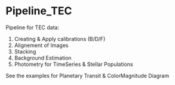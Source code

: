 # Pipeline_TEC

Pipeline for TEC data:
1. Creating & Apply calibrations (B/D/F)
2. Alignement of Images
3. Stacking
4. Background Estimation
5. Photometry for TimeSeries & Stellar Populations

See the examples for Planetary Transit & ColorMagnitude Diagram
